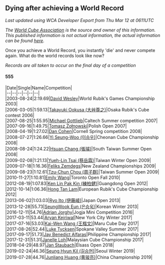 ## Dying after achieving a World Record 

*Last updated using WCA Developer Export from Thu Mar 12 at 0611UTC*

*The [World Cube Association](https://www.worldcubeassociation.org) is the source and owner of this information. This published information is not actual information, the actual information can be found [here](https://www.worldcubeassociation.org/results).*

Once you achieve a World Record, you instantly 'die' and never compete again. What do the world records look like now?

*Records are all taken to occur on the final day of a competition*

#### 555

|Date|Single|Name|Competition|  
|--|--|--|--|--|--|  
|2003-08-24|2:19.69|[David Wesley](https://www.worldcubeassociation.org/persons/2003WESL01)|World Rubik's Games Championship 2003|  
|2006-03-05|1:59.13|[Takayuki Ookusa (大艸尊之)](https://www.worldcubeassociation.org/persons/2006OOKU01)|Osaka Rubik's Cube contest 2006|  
|2007-08-25|1:55.95|[Michael Gottlieb](https://www.worldcubeassociation.org/persons/2006GOTT01)|Caltech Summer competition 2007|  
|2007-09-16|1:49.75|[Tomasz Żołnowski](https://www.worldcubeassociation.org/persons/2005ZOLN01)|Polish Open 2007|  
|2008-04-19|1:27.02|[Dan Cohen](https://www.worldcubeassociation.org/persons/2007COHE01)|Cornell Spring competition 2008|  
|2008-07-27|1:26.66|[Yi Seung-Woo (이승우)](https://www.worldcubeassociation.org/persons/2007SEUN04)|Cheonan Cube Championship 2008|  
|2008-08-24|1:24.22|[Hsuan Chang (張璿)](https://www.worldcubeassociation.org/persons/2008CHAN09)|South Taiwan Summer Open 2008|  
|2009-02-08|1:21.13|[Yueh-Lin Tsai (蔡岳霖)](https://www.worldcubeassociation.org/persons/2006TSAI03)|Taiwan Winter Open 2009|  
|2009-07-18|1:16.36|[Feliks Zemdegs](https://www.worldcubeassociation.org/persons/2009ZEMD01)|New Zealand Championships 2009|  
|2009-08-23|1:12.61|[Tzu-Chun Chou (周子群)](https://www.worldcubeassociation.org/persons/2009CHOU03)|Taiwan Summer Open 2009|  
|2010-11-27|1:10.81|[Emily Wang](https://www.worldcubeassociation.org/persons/2009WANG15)|Toronto Open Fall 2010|  
|2012-08-19|1:07.83|[Ken Lin Pak Kin (練柏健)](https://www.worldcubeassociation.org/persons/2009LINK01)|Guangdong Open 2012|  
|2012-10-14|1:06.36|[Hong Tan Lam](https://www.worldcubeassociation.org/persons/2008LAMH01)|European Rubik's Cube Championship 2012|  
|2013-06-02|1:03.03|[Ryo Ito (伊藤崚)](https://www.worldcubeassociation.org/persons/2012ITOR01)|Japan Open 2013|  
|2013-12-28|55.73|[SeungWook Eun (은승욱)](https://www.worldcubeassociation.org/persons/2011EUNS01)|Korean Winter 2013|  
|2016-12-11|54.76|[Adrian Jorghy](https://www.worldcubeassociation.org/persons/2010JORG01)|Jogja Mini Competition 2016|  
|2017-03-11|53.44|[Aryan Kejriwal](https://www.worldcubeassociation.org/persons/2013KEJR01)|New York City Winter 2017|  
|2017-07-16|53.03|[Kai-Wen Wang (王楷文)](https://www.worldcubeassociation.org/persons/2015WANG09)|Maru Cube Day 2017|  
|2017-08-26|52.44|[Luke Tycksen](https://www.worldcubeassociation.org/persons/2012TYCK01)|Spokane Valley Summer 2017|  
|2017-09-17|51.73|[Jay Benedict Alfaras](https://www.worldcubeassociation.org/persons/2009ALFA01)|Philippine Championship 2017|  
|2017-12-31|51.31|[Janelle Loh](https://www.worldcubeassociation.org/persons/2016LOHJ01)|Malaysian Cube Championship 2017|  
|2018-04-29|48.97|[Jan Staubach](https://www.worldcubeassociation.org/persons/2015STAU01)|Elsass Open 2018|  
|2019-02-24|46.36|[Seung Hyun Kil (길승현)](https://www.worldcubeassociation.org/persons/2017KILS01)|Seoul Winter 2019|  
|2019-07-28|44.76|[Junliang Huang (黄骏亮)](https://www.worldcubeassociation.org/persons/2017HUAN77)|China Championship 2019|  
